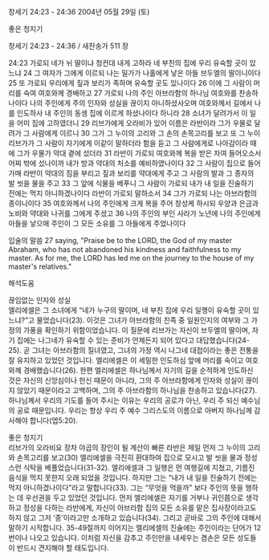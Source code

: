 창세기 24:23 - 24:36 
2004년 05월 29일 (토)

좋은 청지기



창세기 24:23 - 24:36 / 새찬송가 511 장


24:23 가로되 네가 뉘 딸이냐 청컨대 내게 고하라 네 부친의 집에 우리 유숙할 곳이 있느냐 24 그 여자가 그에게 이르되 나는 밀가가 나홀에게 낳은 아들 브두엘의 딸이니이다 25 또 가로되 우리에게 짚과 보리가 족하며 유숙할 곳도 있나이다 26 이에 그 사람이 머리를 숙여 여호와께 경배하고 27 가로되 나의 주인 아브라함의 하나님 여호와를 찬송하나이다 나의 주인에게 주의 인자와 성실을 끊이지 아니하셨사오며 여호와께서 길에서 나를 인도하사 내 주인의 동생 집에 이르게 하셨나이다 하니라 28 소녀가 달려가서 이 일을 어미 집에 고하였더니 29 리브가에게 오라비가 있어 이름은 라반이라 그가 우물로 달려가 그 사람에게 이르니 30 그가 그 누이의 고리와 그 손의 손목고리를 보고 또 그 누이 리브가가 그 사람이 자기에게 이같이 말하더라 함을 듣고 그 사람에게로 나아감이라 때에 그가 우물가 약대 곁에 섰더라 31 라반이 가로되 여호와께 복을 받은 자여 들어오소서 어찌 밖에 섰나이까 내가 방과 약대의 처소를 예비하였나이다 32 그 사람이 집으로 들어가매 라반이 약대의 짐을 부리고 짚과 보리를 약대에게 주고 그 사람의 발과 그 종자의 발 씻을 물을 주고 33 그 앞에 식물을 베푸니 그 사람이 가로되 내가 내 일을 진술하기 전에는 먹지 아니하겠나이다 라반이 가로되 말하소서 34 그가 가로되 나는 아브라함의 종이니이다 35 여호와께서 나의 주인에게 크게 복을 주어 창성케 하시되 우양과 은금과 노비와 약대와 나귀를 그에게 주셨고 36 나의 주인의 부인 사라가 노년에 나의 주인에게 아들을 낳으매 주인이 그 모든 소유를 그 아들에게 주었나이다 

입술의 말씀 
27 saying, "Praise be to the LORD, the God of my master Abraham, who has not abandoned his kindness and faithfulness to my master. As for me, the LORD has led me on the journey to the house of my master's relatives."

해석도움





끊임없는 인자와 성실  
엘리에셀은 그 소녀에게 “네가 누구의 딸이며, 네 부친 집에 우리 일행이 유숙할 곳이 있느냐?”고 물었습니다(23). 이것은 그녀가 아브라함의 친족 중 일원인지의 여부와 그 가정의 가풍을 확인하기 위함이었습니다. 이 질문에 리브가는 자신이 브두엘의 딸이며, 자기 집에는 나그네가 유숙할 수 있는 준비가 언제든지 되어 있다고 대답했습니다(24-25). 곧 그녀는 아브라함의 질녀였고, 그녀의 가정 역시 나그네 대접이라는 좋은 전통을 잘 유지하고 있었던 것입니다. 엘리에셀은 이 세밀한 인도하심 앞에 머리를 숙이고 여호와께 경배했습니다(26). 한편 엘리에셀은 하나님께서 자기의 길을 순적하게 인도하신 것은 자신의 신앙심이나 헌신 때문이 아니라, 그의 주 아브라함에게 인자와 성실이 끊이지 않았기 때문이라고 고백하며, 그의 주 아브라함의 하나님을 찬송하고 있습니다(27). 하나님께서 우리의 기도를 들어 주시는 이유는 우리의 공로가 아닌, 우리 주 되신 예수님의 공로 때문입니다. 우리는 항상 우리 주 예수 그리스도의 이름으로 아버지 하나님께 감사해야 합니다(엡5:20).  

좋은 청지기  
리브가의 오라비요 장차 야곱의 장인이 될 계산이 빠른 라반은 제일 먼저 그 누이의 고리와 손목고리를 보고(30) 엘리에셀을 극진히 환대하여 집으로 모시고 발 씻을 물과 정성스런 식탁을 베풀었습니다(31-32). 엘리에셀과 그 일행은 먼 여행길에 지쳤고, 기름진 음식을 먹지 못한지 오래 되었을 것입니다. 하지만 그는 “내가 내 일을 진술하기 전에는 먹지 아니하겠나이다”라고 말합니다(33). 그는 “무엇을 먹을까” 보다 주인의 뜻을 행하는 데 우선권을 두고 있었던 것입니다. 먼저 엘리에셀은 자기를 거부나 귀인쯤으로 생각하고 정성을 다하는 라반에게, 자신이 아브라함 집의 모든 소유를 맡은 집사장이라고도 하지 않고 그저 ‘종’이라고만 소개하고 있습니다(34). 그리고 곧바로 그의 주인에 대해서 말하기 시작합니다. 35-49절까지 이어지는 엘리에셀의 진술에는 주인이라는 단어가 12번이나 나오고 있습니다. 이처럼 자신을 감추고 주인만을 내세우는 겸손은 모든 성도들이 반드시 견지해야 할 태도입니다.